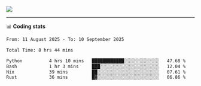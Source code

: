 <picture>
  <source
  srcset="https://github-readme-stats.vercel.app/api?username=sant0s12&show_icons=true&theme=dark"
  media="(prefers-color-scheme: dark)"
  />
  <source
  srcset="https://github-readme-stats.vercel.app/api?username=sant0s12&show_icons=true"
  media="(prefers-color-scheme: light)"
  />
  <img src="https://github-readme-stats.vercel.app/api?username=sant0s12&show_icons=true" />
</picture>

---

📊 **Coding stats**

<!--START_SECTION:waka-->

```txt
From: 11 August 2025 - To: 10 September 2025

Total Time: 8 hrs 44 mins

Python          4 hrs 10 mins   ████████████░░░░░░░░░░░░░   47.68 %
Bash            1 hr 3 mins     ███░░░░░░░░░░░░░░░░░░░░░░   12.04 %
Nix             39 mins         ██░░░░░░░░░░░░░░░░░░░░░░░   07.61 %
Rust            36 mins         █▓░░░░░░░░░░░░░░░░░░░░░░░   06.86 %
```

<!--END_SECTION:waka-->
